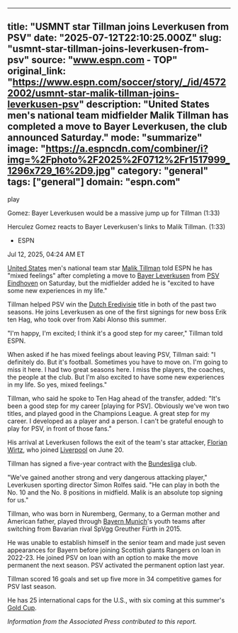 ---
   title: "USMNT star Tillman joins Leverkusen from PSV"
   date: "2025-07-12T22:10:25.000Z"
   slug: "usmnt-star-tillman-joins-leverkusen-from-psv"
   source: "www.espn.com - TOP"
   original_link: "https://www.espn.com/soccer/story/_/id/45722002/usmnt-star-malik-tillman-joins-leverkusen-psv"
   description: "United States men's national team midfielder Malik Tillman has completed a move to Bayer Leverkusen, the club announced Saturday."
   mode: "summarize"
   image: "https://a.espncdn.com/combiner/i?img=%2Fphoto%2F2025%2F0712%2Fr1517999_1296x729_16%2D9.jpg"
   category: "general"
   tags: ["general"]
   domain: "espn.com"
  ---
  <div id="readability-page-1" class="page"><div data-video="watch,640,360,45573385" data-cerebro-id="685a5a5d9c6bbb6be1f8aa2c" data-title="Gomez: Bayer Leverkusen would be a massive jump up for Tillman" data-source="espn"><div><picture><source srcset="https://a.espncdn.com/combiner/i?img=%2Fmedia%2Fmotion%2F2025%2F0624%2Fdm_250624_COM_SOC_Analysis_Gomez_Bayer_Leverkusen_would_be_a_massive_jump_for_Tillman_20250624_GLOBAL%2Fdm_250624_COM_SOC_Analysis_Gomez_Bayer_Leverkusen_would_be_a_massive_jump_for_Tillman_20250624_GLOBAL.jpg&amp;w=943&amp;h=530&amp;cquality=80&amp;format=jpg" media="(min-width: 376px)"><source srcset="https://a.espncdn.com/combiner/i?img=%2Fmedia%2Fmotion%2F2025%2F0624%2Fdm_250624_COM_SOC_Analysis_Gomez_Bayer_Leverkusen_would_be_a_massive_jump_for_Tillman_20250624_GLOBAL%2Fdm_250624_COM_SOC_Analysis_Gomez_Bayer_Leverkusen_would_be_a_massive_jump_for_Tillman_20250624_GLOBAL.jpg&amp;w=375&amp;cquality=80, https://a.espncdn.com/combiner/i?img=%2Fmedia%2Fmotion%2F2025%2F0624%2Fdm_250624_COM_SOC_Analysis_Gomez_Bayer_Leverkusen_would_be_a_massive_jump_for_Tillman_20250624_GLOBAL%2Fdm_250624_COM_SOC_Analysis_Gomez_Bayer_Leverkusen_would_be_a_massive_jump_for_Tillman_20250624_GLOBAL.jpg&amp;w=750&amp;cquality=40&amp;format=jpg 2x" media="(max-width: 375px)"></picture><p><span data-id="45573385">play</span></p></div><figcaption><div><p><span>Gomez: Bayer Leverkusen would be a massive jump up for Tillman (1:33)</span></p><p>Herculez Gomez reacts to Bayer Leverkusen's links to Malik Tillman. (1:33)</p></div></figcaption></div><div><div><ul><li><p>ESPN</p></li></ul><p><span>Jul 12, 2025, 04:24 AM ET</span></p></div><p><a data-clubhouse-guid="e6b65d49-258c-b730-b7db-df75c6b1f714" href="https://www.espn.com/soccer/team?id=660">United States</a> men's national team star <a data-player-guid="fae326e6-8649-3a52-b980-b6ae39ea88e3" href="http://espn.com/soccer/player/_/id/301416/malik-tillman">Malik Tillman</a> told ESPN he has "mixed feelings" after completing a move to <a data-clubhouse-guid="483ec574-cb09-6d8f-e308-302d5d695d70" href="https://www.espn.com/soccer/team?id=131">Bayer Leverkusen</a> from <a href="https://www.espn.co.uk/football/club/_/id/148/psv-eindhoven" target="_blank">PSV Eindhoven</a> on Saturday, but the midfielder added he is "excited to have some new experiences in my life."</p><p>Tillman helped PSV win the <a data-league-guid="e8c15234-75dd-3155-bea5-3a1d9edcfd27" href="https://www.espn.com/soccer/league/_/name/NED.1">Dutch Eredivisie</a> title in both of the past two seasons. He joins Leverkusen as one of the first signings for new boss Erik ten Hag, who took over from Xabi Alonso this summer.</p><p>"I'm happy, I'm excited; I think it's a good step for my career," Tillman told ESPN.</p><p>When asked if he has mixed feelings about leaving PSV, Tillman said: "I definitely do. But it's football. Sometimes you have to move on. I'm going to miss it here. I had two great seasons here. I miss the players, the coaches, the people at the club. But I'm also excited to have some new experiences in my life. So yes, mixed feelings."</p><p>Tillman, who said he spoke to Ten Hag ahead of the transfer, added: "It's been a good step for my career [playing for PSV]. Obviously we've won two titles, and played good in the Champions League. A great step for my career. I developed as a player and a person. I can't be grateful enough to play for PSV, in front of those fans."</p><p>His arrival at Leverkusen follows the exit of the team's star attacker, <a data-player-guid="6fb5c533-f861-37b8-8315-0d57da82124f" href="http://espn.com/soccer/player/_/id/303748/florian-wirtz">Florian Wirtz</a>, who joined <a data-clubhouse-guid="a47fbcec-c948-cf4c-9e41-3dfa37588c9c" href="https://www.espn.com/soccer/team?id=364">Liverpool</a> on June 20.</p><p>Tillman has signed a five-year contract with the <a data-league-guid="30244926-00c4-3f69-8946-f8421c97ff71" href="https://www.espn.com/soccer/league/_/name/GER.1">Bundesliga</a> club.</p><p>"We've gained another strong and very dangerous attacking player," Leverkusen sporting director Simon Rolfes said. "He can play in both the No. 10 and the No. 8 positions in midfield. Malik is an absolute top signing for us."</p><p>Tillman, who was born in Nuremberg, Germany, to a German mother and American father, played through <a data-clubhouse-guid="25b5e432-d3d2-939f-f73b-6e531a6fbd91" href="https://www.espn.com/soccer/team?id=132">Bayern Munich</a>'s youth teams after switching from Bavarian rival SpVgg Greuther Fürth in 2015.</p><p>He was unable to establish himself in the senior team and made just seven appearances for Bayern before joining Scottish giants Rangers on loan in 2022-23. He joined PSV on loan with an option to make the move permanent the next season. PSV activated the permanent option last year.</p><p>Tillman scored 16 goals and set up five more in 34 competitive games for PSV last season.</p><p>He has 25 international caps for the U.S., with six coming at this summer's <a data-league-guid="64cf0d9a-e3a9-33b1-a6ad-64639a8bb51d" href="https://www.espn.com/soccer/league/_/name/CONCACAF.GOLD">Gold Cup</a>.</p><p><em>Information from the Associated Press contributed to this report.</em></p>
</div></div>